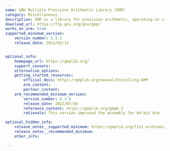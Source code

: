 ```yaml
---
name: GNU Multiple Precision Arithmetic Library (GMP)
category: Miscellaneous
description: GMP is a library for precision arithmetic, operating on signed integers, floating-point, and rational numbers. GMP has a rich set of functions with a regular interface.
download_url: https://ftp.gnu.org/gnu/gmp/
works_on_arm: true
supported_minimum_version:
    version_number: 5.1.1
    release_date: 2013/02/12


optional_info:
    homepage_url: https://gmplib.org/
    support_caveats:
    alternative_options:
    getting_started_resources:
        official_docs: https://gmplib.org/manual/Installing-GMP
        arm_content:
        partner_content:
    arm_recommended_minimum_version:
        version_number: 6.3.0
        release_date: 2023/07/30
        reference_content: https://gmplib.org/gmp6.3
        rationale: This version improved the assembly for 64-bit Arm.

optional_hidden_info:
    release_notes__supported_minimum: https://gmplib.org/list-archives/gmp-announce/2013-February/000038.html
    release_notes__recommended_minimum:
    other_info:

---
```

